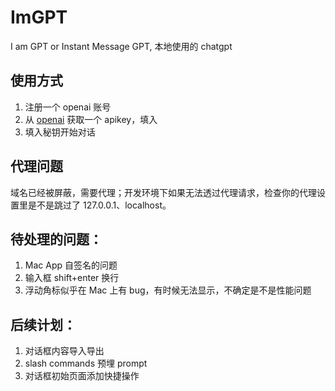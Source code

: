 # ImGPT

I am GPT or Instant Message GPT, 本地使用的 chatgpt

## 使用方式

1. 注册一个 openai 账号
2. 从 [openai](https://platform.openai.com/account/api-keys) 获取一个 apikey，填入
3. 填入秘钥开始对话

## 代理问题

域名已经被屏蔽，需要代理；开发环境下如果无法透过代理请求，检查你的代理设置里是不是跳过了 127.0.0.1、localhost。

## 待处理的问题：

1. Mac App 自签名的问题
2. 输入框 shift+enter 换行
3. 浮动角标似乎在 Mac 上有 bug，有时候无法显示，不确定是不是性能问题

## 后续计划：

1. 对话框内容导入导出
2. slash commands 预埋 prompt
3. 对话框初始页面添加快捷操作
